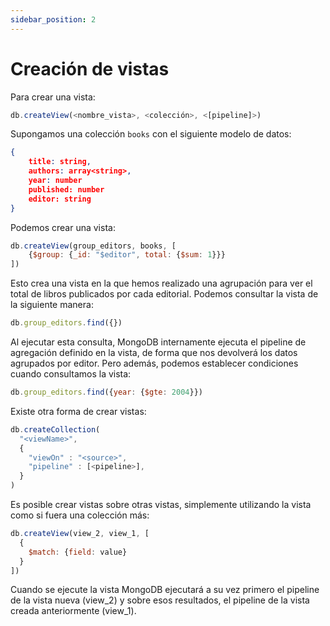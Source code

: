```yaml
---
sidebar_position: 2
---
```


# Creación de vistas

Para crear una vista:

```js
db.createView(<nombre_vista>, <colección>, <[pipeline]>)
```

Supongamos una colección `books` con el siguiente modelo de datos:

```json
{
    title: string,
    authors: array<string>,
    year: number
    published: number
    editor: string
}
```

Podemos crear una vista:

```js
db.createView(group_editors, books, [
    {$group: {_id: "$editor", total: {$sum: 1}}}
])
```

Esto crea una vista en la que hemos realizado una agrupación para ver el total de libros publicados por cada editorial. Podemos consultar la vista de la siguiente manera:

```js
db.group_editors.find({})
```

Al ejecutar esta consulta, MongoDB internamente ejecuta el pipeline de agregación definido en la vista, de forma que nos devolverá los datos agrupados por editor. Pero además, podemos establecer condiciones cuando consultamos la vista:

```js
db.group_editors.find({year: {$gte: 2004}})
```

Existe otra forma de crear vistas:

```js
db.createCollection(
  "<viewName>",
  {
    "viewOn" : "<source>",
    "pipeline" : [<pipeline>],
  }
)
```

Es posible crear vistas sobre otras vistas, simplemente utilizando la vista como si fuera una colección más:

```js
db.createView(view_2, view_1, [
  {
    $match: {field: value}
  }
])
```

Cuando se ejecute la vista MongoDB ejecutará a su vez primero el pipeline de la vista nueva (view_2) y sobre esos resultados, el pipeline de la vista creada anteriormente (view_1).
